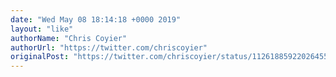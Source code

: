 ```yaml
---
date: "Wed May 08 18:14:18 +0000 2019"
layout: "like"
authorName: "Chris Coyier"
authorUrl: "https://twitter.com/chriscoyier"
originalPost: "https://twitter.com/chriscoyier/status/1126188592202645510"
---
```

